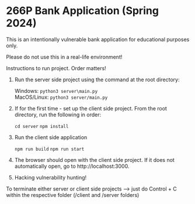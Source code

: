 # 266P Bank Application (Spring 2024)

This is an intentionally vulnerable bank application for educational purposes only. 

Please do not use this in a real-life environment!

Instructions to run project. Order matters!

1. Run the server side project using the command at the root directory:

    Windows: `python3 server\main.py`\
    MacOS/Linux: `python3 server/main.py`

2. If for the first time - set up the client side project. From the root directory, run the following in order:

    `cd server`
    `npm install` 

3. Run the client side application

    `npm run build`
    `npm run start`

3. The browser should open with the client side project. If it does not automatically open, go to http://localhost:3000.

4. Hacking vulnerability hunting!

To terminate either server or client side projects --> just do Control + C within the respective folder (/client and /server folders) 
